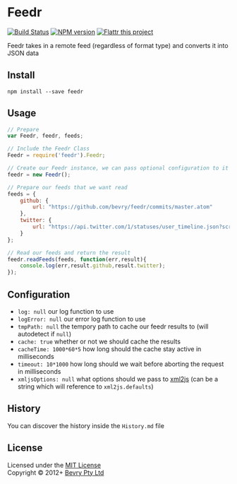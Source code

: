# Feedr

[![Build Status](https://secure.travis-ci.org/bevry/feedr.png?branch=master)](http://travis-ci.org/bevry/feedr)
[![NPM version](https://badge.fury.io/js/feedr.png)](https://npmjs.org/package/feedr)
[![Flattr this project](https://raw.github.com/balupton/flattr-buttons/master/badge-89x18.gif)](http://flattr.com/thing/344188/balupton-on-Flattr)

Feedr takes in a remote feed (regardless of format type) and converts it into JSON data



## Install

```
npm install --save feedr
```



## Usage

``` javascript
// Prepare
var Feedr, feedr, feeds;

// Include the Feedr Class
Feedr = require('feedr').Feedr;

// Create our Feedr instance, we can pass optional configuration to it here if we wanted
feedr = new Feedr();

// Prepare our feeds that we want read
feeds = {
	github: {
		url: "https://github.com/bevry/feedr/commits/master.atom"
	},
	twitter: {
		url: "https://api.twitter.com/1/statuses/user_timeline.json?screen_name=balupton&count=20&include_entities=true&include_rts=true"
	}
};

// Read our feeds and return the result
feedr.readFeeds(feeds, function(err,result){
	console.log(err,result.github,result.twitter);
});
```



## Configuration

- `log: null` our log function to use
- `logError: null` our error log function to use
- `tmpPath: null` the tempory path to cache our feedr results to (will autodetect if `null`)
- `cache: true` whether or not we should cache the results
- `cacheTime: 1000*60*5` how long should the cache stay active in milliseconds
- `timeout: 10*1000` how long should we wait before aborting the request in milliseconds
- `xmljsOptions: null` what options should we pass to [xml2js](https://github.com/Leonidas-from-XIV/node-xml2js) (can be a string which will reference to `xml2js.defaults`)



## History
You can discover the history inside the `History.md` file



## License
Licensed under the [MIT License](http://creativecommons.org/licenses/MIT/)
<br/>Copyright &copy; 2012+ [Bevry Pty Ltd](http://bevry.me)